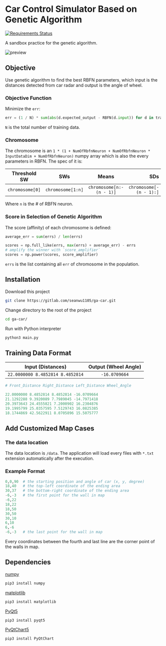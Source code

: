 # Car Control Simulator Based on Genetic Algorithm

[![Requirements Status](https://requires.io/github/seanwu1105/ga-car/requirements.svg?branch=master)](https://requires.io/github/seanwu1105/ga-car/requirements/?branch=master)

A sandbox practice for the genetic algorithm.

![preview](https://i.imgur.com/2VrKxAT.gif)

## Objective

Use genetic algorithm to find the best RBFN parameters, which input is the distances detected from car radar and output is the angle of wheel.

### Objective Function

Minimize the `err`:

``` python
err = (1 / N) * sum(abs(d.expected_output - RBFN(d.input)) for d in training_dataset)
```

`N` is the total number of training data.

### Chromosome

The chromosome is an `1 * (1 + NumOfRbfnNeuron + NumOfRbfnNeuron * InputDataDim + NumOfRbfnNeuron)` numpy array which is also the every parameters in RBFN. The spec of it is:

|   Threshold SW  |       SWs       |          Means         |          SDs          |
|:---------------:|:---------------:|:----------------------:|----------------------:|
|`chromosome[0]`  |`chromosome[1:n]`|`chromosome[n:-(n - 1)]`|`chromosome[-(n - 1):]`|

Where `n` is the # of RBFN neuron.

### Score in Selection of Genetic Algorithm

The score (affinity) of each chromosome is defined:

``` python
average_err = sum(errs) / len(errs)

scores = np.full_like(errs, max(errs) + average_err) - errs
# amplify the winner with `score_amplifier`
scores = np.power(scores, score_amplifier)
```

`errs` is the list containing all `err` of chromosome in the population.

## Installation

Download this project

``` bash
git clone https://gitlab.com/seanwu1105/ga-car.git
```

Change directory to the root of the project

``` bash
cd ga-car/
```

Run with Python interpreter

``` bash
python3 main.py
```

## Training Data Format

|        Input (Distances)       |Output (Wheel Angle)|
|:------------------------------:|:------------------:|
|`22.0000000 8.4852814 8.4852814`|    `-16.0709664`   |

``` python
# Front_Distance Right_Distance Left_Distance Wheel_Angle

22.0000000 8.4852814 8.4852814 -16.0709664
21.1292288 9.3920089 7.7989045 -14.7971418
20.3973643 24.4555821 7.2000902 16.2304876
19.1995799 25.0357595 7.5129743 16.0825385
18.1744869 42.5622911 8.0705896 15.5075777
```

## Add Customized Map Cases

### The data location

The data location is `/data`. The application will load every files with `*.txt` extension automatically after the execution.

### Example Format

``` python
0,0,90  # the starting position and angle of car (x, y, degree)
18,40   # the top-left coordinate of the ending area
30,37   # the bottom-right coordinate of the ending area
-6,-3   # the first point for the wall in map
-6,22
18,22
18,50
30,50
30,10
6,10
6,-6
-6,-3   # the last point for the wall in map
```

Every coordinates between the fourth and last line are the corner point of the walls in map.

## Dependencies

[numpy](http://www.numpy.org/)

``` bash
pip3 install numpy
```

[matplotlib](https://matplotlib.org/)

``` bash
pip3 install matplotlib
```

[PyQt5](https://riverbankcomputing.com/software/pyqt/intro)

``` bash
pip3 install pyqt5
```

[PyQtChart5](https://www.riverbankcomputing.com/software/pyqtchart/intro)

``` bash
pip3 install PyQtChart
```
